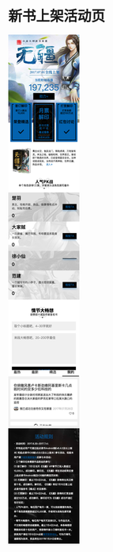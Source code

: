 # 新书上架活动页

![](https://github.com/xueenze/Html5/blob/master/h5_wechat_new_book/%E6%96%B0%E4%B9%A6%E4%B8%8A%E6%9E%B6.png)
